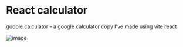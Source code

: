 # React calculator
gooble calculator - a google calculator copy I've made using vite react

![image](https://github.com/user-attachments/assets/b551dd1d-f29a-4c07-a001-04aa151b29b3)

